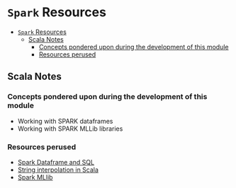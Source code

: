 # `Spark` Resources

- [`Spark` Resources](#spark-resources)
  - [Scala Notes](#scala-notes)
    - [Concepts pondered upon during the development of this module](#concepts-pondered-upon-during-the-development-of-this-module)
    - [Resources perused](#resources-perused)

## Scala Notes

### Concepts pondered upon during the development of this module

- Working with SPARK dataframes
- Working with SPARK MLLib libraries

### Resources perused

- [Spark Dataframe and SQL](https://medium.com/data-science-school/practical-apache-spark-in-10-minutes-part-3-dataframes-and-sql-ac36b26d28e5)
- [String interpolation in Scala](https://www.oreilly.com/library/view/scala-cookbook/9781449340292/ch01s05.html)
- [Spark MLlib](https://medium.com/data-science-school/practical-apache-spark-in-10-minutes-part-4-mllib-fca02fecf5b8)
